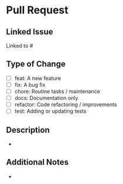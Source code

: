 # Pull Request

## Linked Issue
<!-- Replace with the issue number, e.g., #12 -->
Linked to # 

## Type of Change
<!-- Select one -->
- [ ] feat: A new feature
- [ ] fix: A bug fix
- [ ] chore: Routine tasks / maintenance
- [ ] docs: Documentation only
- [ ] refactor: Code refactoring / improvements
- [ ] test: Adding or updating tests

## Description
<!-- Provide a clear description of what this PR does -->
- 

## Additional Notes
<!-- Anything else reviewers should know -->
- 
